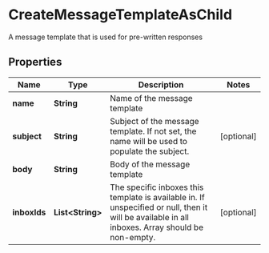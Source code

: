 

# CreateMessageTemplateAsChild

A message template that is used for pre-written responses

## Properties

| Name | Type | Description | Notes |
|------------ | ------------- | ------------- | -------------|
|**name** | **String** | Name of the message template |  |
|**subject** | **String** | Subject of the message template. If not set, the name will be used to populate the subject. |  [optional] |
|**body** | **String** | Body of the message template |  |
|**inboxIds** | **List&lt;String&gt;** | The specific inboxes this template is available in. If unspecified or null, then it will be available in all inboxes. Array should be non-empty. |  [optional] |




